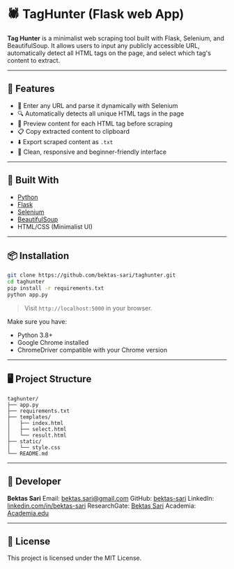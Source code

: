 # 🕷️ TagHunter (Flask web App)

**Tag Hunter** is a minimalist web scraping tool built with Flask, Selenium, and BeautifulSoup. It allows users to input any publicly accessible URL, automatically detect all HTML tags on the page, and select which tag's content to extract.

---

## 🚀 Features

* 🧭 Enter any URL and parse it dynamically with Selenium
* 🔍 Automatically detects all unique HTML tags in the page
* 🧠 Preview content for each HTML tag before scraping
* 📋 Copy extracted content to clipboard
* ⬇️ Export scraped content as `.txt`
* 🎨 Clean, responsive and beginner-friendly interface

---

## 🧰 Built With

* [Python](https://www.python.org/)
* [Flask](https://flask.palletsprojects.com/)
* [Selenium](https://www.selenium.dev/)
* [BeautifulSoup](https://www.crummy.com/software/BeautifulSoup/)
* HTML/CSS (Minimalist UI)

---

## 📦 Installation

```bash
git clone https://github.com/bektas-sari/taghunter.git
cd taghunter
pip install -r requirements.txt
python app.py
```

> Visit `http://localhost:5000` in your browser.

Make sure you have:

* Python 3.8+
* Google Chrome installed
* ChromeDriver compatible with your Chrome version

---

## 🖥️ Project Structure

```
taghunter/
├── app.py
├── requirements.txt
├── templates/
│   ├── index.html
│   ├── select.html
│   └── result.html
├── static/
│   └── style.css
└── README.md
```

---

## 👤 Developer

**Bektas Sari**
Email: [bektas.sari@gmail.com](mailto:bektas.sari@gmail.com) 
GitHub: [bektas-sari](https://github.com/bektas-sari)
LinkedIn: [linkedin.com/in/bektas-sari](https://www.linkedin.com/in/bektas-sari)
ResearchGate: [Bektas Sari](https://www.researchgate.net/profile/Bektas-Sari-3)
Academia: [Academia.edu](https://independent.academia.edu/bektassari)

---

## 📄 License

This project is licensed under the MIT License.
